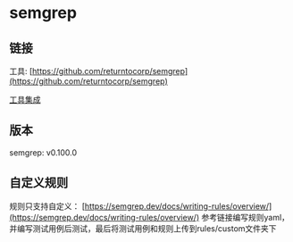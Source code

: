 # semgrep

## 链接
工具: [https://github.com/returntocorp/semgrep](https://github.com/returntocorp/semgrep)

[工具集成](./工具集成.md)

## 版本
semgrep: v0.100.0

## 自定义规则
规则只支持自定义：
[https://semgrep.dev/docs/writing-rules/overview/](https://semgrep.dev/docs/writing-rules/overview/)
参考链接编写规则yaml，并编写测试用例后测试，最后将测试用例和规则上传到rules/custom文件夹下
